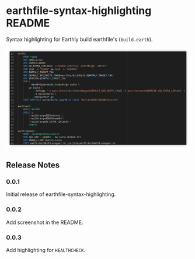# earthfile-syntax-highlighting README

Syntax highlighting for Earthly build earthfile's (`build.earth`).

![Earthfile Syntax Highlighting](https://github.com/earthly/earthly/raw/master/images/vscode-plugin.png)

## Release Notes

### 0.0.1

Initial release of earthfile-syntax-highlighting.

### 0.0.2

Add screenshot in the README.

### 0.0.3

Add highlighting for `HEALTHCHECK`.
